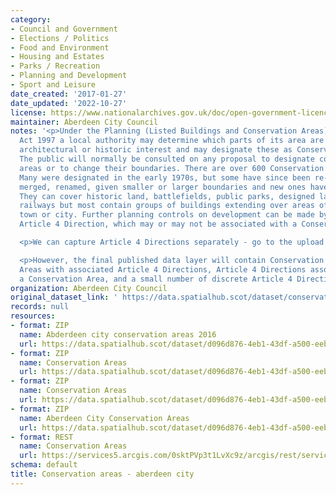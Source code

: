 ```yaml
---
category:
- Council and Government
- Elections / Politics
- Food and Environment
- Housing and Estates
- Parks / Recreation
- Planning and Development
- Sport and Leisure
date_created: '2017-01-27'
date_updated: '2022-10-27'
license: https://www.nationalarchives.gov.uk/doc/open-government-licence/version/3/
maintainer: Aberdeen City Council
notes: '<p>Under the Planning (Listed Buildings and Conservation Areas) (Scotland)
  Act 1997 a local authority may determine which parts of its area are of special
  architectural or historic interest and may designate these as Conservation Areas.
  The public will normally be consulted on any proposal to designate conservation
  areas or to change their boundaries. There are over 600 Conservation Areas in Scotland.
  Many were designated in the early 1970s, but some have since been re-designated,
  merged, renamed, given smaller or larger boundaries and new ones have been added.
  They can cover historic land, battlefields, public parks, designed landscapes or
  railways but most contain groups of buildings extending over areas of a village,
  town or city. Further planning controls on development can be made by way of an
  Article 4 Direction, which may or may not be associated with a Conservation Area.</p>

  <p>We can capture Article 4 Directions separately - go to the upload for that data.</p>

  <p>However, the final published data layer will contain Conservation Areas, Conservation
  Areas with associated Article 4 Directions, Article 4 Directions associated with
  a Conservation Area, and a small number of discrete Article 4 Direction areas.</p>'
organization: Aberdeen City Council
original_dataset_link: ' https://data.spatialhub.scot/dataset/conservation_areas-ac'
records: null
resources:
- format: ZIP
  name: Abderdeen city conservation areas 2016
  url: https://data.spatialhub.scot/dataset/d096d876-4eb1-43df-a500-eebdafadc173/resource/9754f2e6-60f1-44a0-960d-b4725d316233/download/conservationareasis.zip
- format: ZIP
  name: Conservation Areas
  url: https://data.spatialhub.scot/dataset/d096d876-4eb1-43df-a500-eebdafadc173/resource/41f1de69-1447-4ca7-9d73-655a53a6de72/download/conservation_areas.zip
- format: ZIP
  name: Conservation Areas
  url: https://data.spatialhub.scot/dataset/d096d876-4eb1-43df-a500-eebdafadc173/resource/639e7762-6400-4c97-9be9-e74f06af3e73/download/conservation_areas.zip
- format: ZIP
  name: Aberdeen City Conservation Areas
  url: https://data.spatialhub.scot/dataset/d096d876-4eb1-43df-a500-eebdafadc173/resource/6c0f33e4-b8d4-4f5e-a1ee-f078c836bb5e/download/conservation_areas.zip
- format: REST
  name: Conservation Areas
  url: https://services5.arcgis.com/0sktPVp3t1LvXc9z/arcgis/rest/services/Conservation_Areas/FeatureServer
schema: default
title: Conservation areas - aberdeen city
---
```

